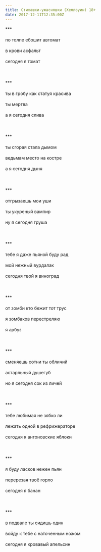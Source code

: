 ```yaml
---
title: Стихашки-ужасняшки (Хеллоуин) 18+
date: 2017-12-11T12:35:00Z
---
```


\*\*\*<br /><br />по толпе ебошит автомат<br /><br />в крови асфальт<br /><br />сегодня я томат<br /><br /> <br /><br />\*\*\*<br /><br />ты в гробу как статуя красива<br /><br />ты мертва<br /><br />а я сегодня слива<br /><br /> <br /><br />\*\*\*<br /><br />ты сгорая стала дымом<br /><br />ведьмам место на костре<br /><br />а я сегодня дыня<br /><br /> <br /><br />\*\*\*<br /><br />отгрызаешь мои уши<br /><br />ты укуреный вампир<br /><br />ну я сегодня груша<br /><br /> <br /><br />\*\*\*<br /><br />тебе я даже пьяной буду рад<br /><br />мой нежный вурдалак<br /><br />сегодня твой я виноград<br /><br /> <br /><br />\*\*\*<br /><br />от зомби кто бежит тот трус<br /><br />я зомбаков перестреляю<br /><br />я арбуз<br /><br /> <br /><br />\*\*\*<br /><br />сменяешь сотни ты обличий<br /><br />астарльный душегуб<br /><br />но я сегодня сок из личей<br /><br /> <br /><br />\*\*\*<br /><br />тебе любимая не зябко ли<br /><br />лежать одной в рефрижераторе<br /><br />сегодня я антоновские яблоки<br /><br /> <br /><br />\*\*\*<br /><br />я буду ласков нежен пьян<br /><br />перерезая твоё горло<br /><br />сегодня я банан<br /><br /> <br /><br />\*\*\*<br /><br />в подвале ты сидишь один<br /><br />войду к тебе с наточенным ножом<br /><br />сегодня я кровавый апельсин